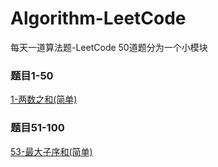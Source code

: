 # Algorithm-LeetCode
每天一道算法题-LeetCode
50道题分为一个小模块<br/>

### 题目1-50<br/>
  [1-两数之和(简单)](https://github.com/ryjflysky/Algorithm-LeetCode/blob/master/algorithm/src/main/java/leetcode/sequence1To50/Solution1.java)
### 题目51-100
  [53-最大子序和(简单)](https://github.com/ryjflysky/Algorithm-LeetCode/blob/master/algorithm/src/main/java/leetcode/sequence51To100/Solution53.java)
